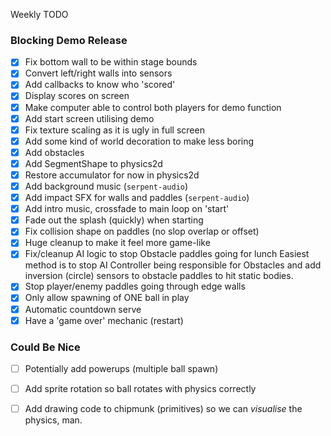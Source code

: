 Weekly TODO

### Blocking Demo Release

 - [x] Fix bottom wall to be within stage bounds
 - [x] Convert left/right walls into sensors
 - [x] Add callbacks to know who 'scored'
 - [x] Display scores on screen
 - [x] Make computer able to control both players for demo function
 - [x] Add start screen utilising demo
 - [x] Fix texture scaling as it is ugly in full screen
 - [x] Add some kind of world decoration to make less boring
 - [x] Add obstacles
 - [x] Add SegmentShape to physics2d
 - [x] Restore accumulator for now in physics2d
 - [x] Add background music (`serpent-audio`)
 - [x] Add impact SFX for walls and paddles (`serpent-audio`)
 - [x] Add intro music, crossfade to main loop on 'start'
 - [x] Fade out the splash (quickly) when starting
 - [x] Fix collision shape on paddles (no slop overlap or offset)
 - [x] Huge cleanup to make it feel more game-like
 - [x] Fix/cleanup AI logic to stop Obstacle paddles going for lunch
       Easiest method is to stop AI Controller being responsible for
       Obstacles and add inversion (circle) sensors to obstacle paddles
       to hit static bodies.
 - [x] Stop player/enemy paddles going through edge walls
 - [x] Only allow spawning of ONE ball in play
 - [x] Automatic countdown serve
 - [x] Have a 'game over' mechanic (restart)

### Could Be Nice

 - [ ] Potentially add powerups (multiple ball spawn)
 - [ ] Add sprite rotation so ball rotates with physics correctly
 - [ ] Add drawing code to chipmunk (primitives) so we can *visualise* the physics, man.

